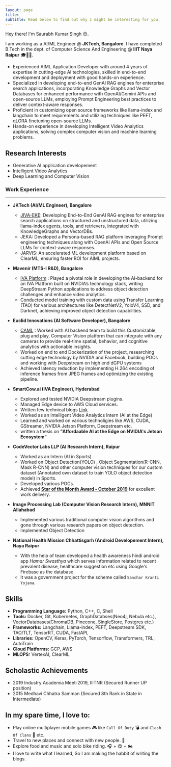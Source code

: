 ```yaml
---
layout: page
title: 
subtitle: Read below to find out why I might be interesting for you.
---
```


Hey there! I'm Saurabh Kumar Singh 😊. 

I am working as a AI/ML Engineer @ **JKTech, Bangalore**.
I have completed B.Tech in the dept. of Computer Science And Engineering @ **IIIT Naya Raipur** 🎓👨‍🎓.    
- Experienced AIML Application Developer with around 4 years of expertise in cutting-edge AI technologies, skilled in end-to-end development and deployment with good hands-on experience.  
- Specialized in developing end-to-end GenAI RAG engines for enterprise search applications, incorporating Knowledge Graphs and Vector Databases for enhanced performance with OpenAI/Gemini APIs and open-source LLMs, employing Prompt Engineering best practices to deliver context-aware responses.  
- Proficient in customizing open source frameworks like llama-index and langchain to meet requirements and utilizing techniques like PEFT, qLORA finetuning open-source LLMs.  
- Hands-on experience in developing Intelligent Video Analytics applications, solving complex computer vision and machine learning problems.  


<!-- - **Responsibilities include:**
    - Understanding the IVA Workflow 💻 and much more. -->


## Research Interests  
- Generative AI application developement
- Intelligent Video Analytics	
- Deep Learning and Computer Vision
  
### Work Experience
---
- **JKTech (AI/ML Engineer), Bangalore**  
    - [JIVA-EKE](https://jktech.com/jiva/): Developing End-to-End GenAI RAG engines for enterprise search applications on structured and unstructured data, utilizing llama-index agents, tools, and retrievers, integrated with KnowledgeGraphs and VectorDBs.
    - JEKA: Developed a Persona-based RAG platform leveraging Prompt engineering techniques along with OpenAI APIs and Open Source LLMs for context-aware responses.
    - JARVIS: An accelerated ML development platform based on ClearML, ensuring faster ROI for AIML projects.  
  

- **Mavenir (MTS-I R&D), Bangalore**  
    - [IVA Platform](https://www.mavenir.com/portfolio/mavedge/intelligent-video-analytics-iva/) : Played a pivotal role in developing the AI-backend for an IVA Platform built on NVIDIA’s technology stack, writing DeepStream Python applications to address object detection challenges and enhance video analytics.  
    - Conducted model training with custom data using Transfer Learning (TAO) for various architectures like DetectNetV2, YoloV4, SSD, and Darknet, achieving improved object detection capabilities.  


- **Euclid Innovations (AI Software Developer), Bangalore**  
    - [CAML](https://caml.live/) : Worked with AI backend team to build this Customizable, plug and play, Computer Vision platform that can integrate with any cameras to provide real-time spatial, behavior, and cognitive analytics with actionable insights.  
    - Worked on end to end Dockerization of the project, researching cutting edge technology by NVIDIA and Facebook, building POCs and working with Deepstream on high end dGPU systems  
    - Achieved latency reduction by implementing H.264 encoding of inference frames from JPEG frames and optimizing the existing pipeline.   


- **SmartCow.ai (IVA Engineer), Hyderabad**  
    - Explored and tested NVIDIA Deepstream plugins.
    - Managed Edge device to AWS Cloud services.
    - Written few technical blogs [Link](https://medium.com/@Smartcow_ai/leveraging-nvidias-nvdsanalytics-plugin-for-entry-exit-people-count-8f2d19217746)
    - Worked as an Intelligent Video Analytics Intern (AI at the Edge)
    - Learned and worked on various technoligies like AWS, CUDA, GStreamer, NVIDIA Jetson Platform, Deepstream etc.
    - written a thesis on **"Affordaable AI at the Edge on NVIDIA's Jetson Ecosystem"**  



- **CodeVector Labs LLP (AI Research Intern), Raipur**  
    - Worked as an Intern (AI in Sports)
    - Worked on Object Detection(YOLO) , Object Segmentation(R-CNN, Mask R-CNN) and other computer vision techniques for our custom dataset (Annotated own dataset to train YOLO object detection model) in Sports.
    - Developed various POCs.
    - Achieved **[Star of the Month Award - October 2019](https://www.linkedin.com/posts/codevector-ai-labs_cvlabs-ai-activity-6591922751697707008-xnmb)** for excellent work delivery.  



- **Image Processing Lab (Computer Vision Research Intern), MNNIT Allahabad**  
    - Implemented various traditional computer vision algorithms and gone through various research papers on object detection.
    - Implemented Object Detection  
  

- **National Health Mission Chhattisgarh (Android Developement Intern), Naya Raipur**  
    - With the help of team developed a health awareness hindi android app *Hamar Swasthya* which serves information related to recent prevalent
disease, healthcare suggestion etc using Google's Firebase as the database.
    - It was a government project for the scheme called `Sanchar Kranti Yojana`.  





## Skills

* **Programming Language:** Python, C++, C, Shell
* **Tools:** Docker, Git, Kubernetes, GraphDatabses(Neo4j, Nebula etc.), VectorDatabases(ChromaDB, Pinecone, SingleStore, Postgres etc.)
* **Frameworks:** Langchain, Llama-index, PEFT, Deepstream SDK, TAO/TLT, TensorRT, CUDA, FastAPI, 
* **Libraries:** OpenCV, Keras, PyTorch, Tensorflow, Transformers, TRL, AutoTrain
* **Cloud Platforms:** GCP, AWS
* **MLOPS:** VertexAI, ClearML
<!-- * **A Bit of Front-End Development:** JSX, HTML, CSS -->

## Scholastic Achievements
* 2019 Industry Academia Meet-2019, IIITNR (Secured Runner UP position)
* 2015 Medhavi Chhatra Samman (Secured 8th Rank in State in Intermediate)

## **In my spare time, I love to:**
* Play online multiplayer mobile games 🎮 like `Call Of Duty` 💣 and `Clash Of Clans` 💎 etc.
* Travel to new places and connect with new people. 🧳
* Explore food and music and solo bike riding. 🎧 + 😋 + 🏍️
* I love to write what I learned, So I am making the habbit of writing the blogs.